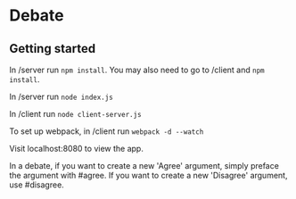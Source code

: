 # Debate

## Getting started ##

In /server run `npm install`. You may also need to go to /client and `npm install`.

In /server run `node index.js`

In /client run `node client-server.js`

To set up webpack, in /client run `webpack -d --watch`

Visit localhost:8080 to view the app.

In a debate, if you want to create a new 'Agree' argument, simply preface the argument with \#agree. If you want to create a new 'Disagree' argument, use \#disagree.
